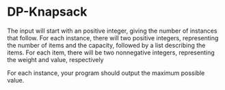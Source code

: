 # DP-Knapsack

The input will start with an positive integer, giving the number of instances that follow. For each
instance, there will two positive integers, representing the number of items and the capacity, followed
by a list describing the items. For each item, there will be two nonnegative integers, representing the
weight and value, respectively

For each instance, your program should output the maximum possible value.
